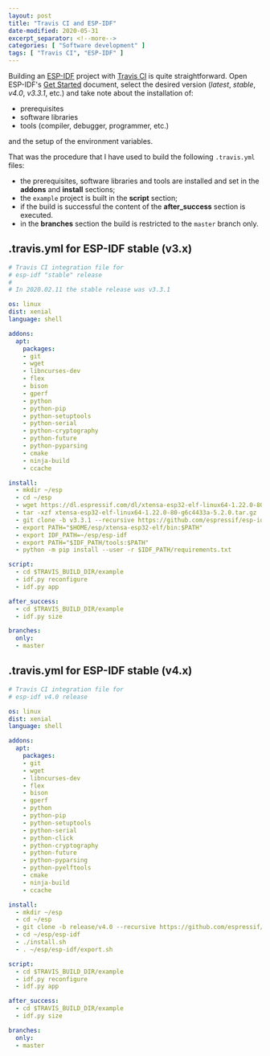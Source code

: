 ```yaml
---
layout: post
title: "Travis CI and ESP-IDF"
date-modified: 2020-05-31
excerpt_separator: <!--more-->
categories: [ "Software development" ]
tags: [ "Travis CI", "ESP-IDF" ]
---
```


Building an [ESP-IDF](https://docs.espressif.com/projects/esp-idf/en/latest/) project with [Travis CI](https://travis-ci.org/) is quite straightforward.
Open ESP-IDF's [Get Started](https://docs.espressif.com/projects/esp-idf/en/latest/get-started/index.html) document,
select the desired version (*latest*, *stable*, *v4.0*, *v3.3.1*, etc.) and take note <!--more--> about the installation of:

- prerequisites
- software libraries
- tools (compiler, debugger, programmer, etc.)

and the setup of the environment variables.

That was the procedure that I have used to build the following `.travis.yml` files:

- the prerequisites, software libraries and tools are installed and set in the **addons**  and **install** sections;
- the `example` project is built in the **script** section;
- if the build is successful the content of the **after_success** section is executed.
- in the **branches** section the build is restricted to the `master` branch only.

## .travis.yml for ESP-IDF stable (v3.x)

```yaml
# Travis CI integration file for
# esp-idf "stable" release
#
# In 2020.02.11 the stable release was v3.3.1

os: linux
dist: xenial
language: shell

addons:
  apt:
    packages:
    - git
    - wget
    - libncurses-dev
    - flex
    - bison
    - gperf
    - python
    - python-pip
    - python-setuptools
    - python-serial
    - python-cryptography
    - python-future
    - python-pyparsing
    - cmake
    - ninja-build
    - ccache

install:
  - mkdir ~/esp
  - cd ~/esp
  - wget https://dl.espressif.com/dl/xtensa-esp32-elf-linux64-1.22.0-80-g6c4433a-5.2.0.tar.gz
  - tar -xzf xtensa-esp32-elf-linux64-1.22.0-80-g6c4433a-5.2.0.tar.gz
  - git clone -b v3.3.1 --recursive https://github.com/espressif/esp-idf.git
  - export PATH="$HOME/esp/xtensa-esp32-elf/bin:$PATH"
  - export IDF_PATH=~/esp/esp-idf
  - export PATH="$IDF_PATH/tools:$PATH"
  - python -m pip install --user -r $IDF_PATH/requirements.txt

script:
  - cd $TRAVIS_BUILD_DIR/example
  - idf.py reconfigure
  - idf.py app

after_success:
  - cd $TRAVIS_BUILD_DIR/example
  - idf.py size

branches:
  only:
  - master
```

## .travis.yml for ESP-IDF stable (v4.x)

```yaml
# Travis CI integration file for
# esp-idf v4.0 release

os: linux
dist: xenial
language: shell

addons:
  apt:
    packages:
    - git
    - wget
    - libncurses-dev
    - flex
    - bison
    - gperf
    - python
    - python-pip
    - python-setuptools
    - python-serial
    - python-click
    - python-cryptography
    - python-future
    - python-pyparsing
    - python-pyelftools
    - cmake
    - ninja-build
    - ccache

install:
  - mkdir ~/esp
  - cd ~/esp
  - git clone -b release/v4.0 --recursive https://github.com/espressif/esp-idf.git
  - cd ~/esp/esp-idf
  - ./install.sh
  - . ~/esp/esp-idf/export.sh

script:
  - cd $TRAVIS_BUILD_DIR/example
  - idf.py reconfigure
  - idf.py app

after_success:
  - cd $TRAVIS_BUILD_DIR/example
  - idf.py size

branches:
  only:
  - master
```
